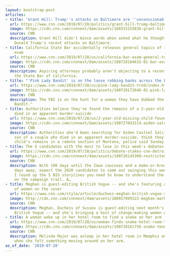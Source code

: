 ```yaml
---
layout: bootstrap-post
articles:
- title: 'Grant Hill: Trump''s attacks on Baltimore are ''unconscionable'''
  url: https://www.cnn.com/2019/07/28/politics/grant-hill-trump-baltimore-attacks-citizen-by-cnn/index.html
  image: https://cdn.cnn.com/cnnnext/dam/assets/160315155836-grant-hill-2-super-tease.jpg
  source: CNN
  description: Grant Hill didn't mince words when asked what he thought about President
    Donald Trump's recent attacks on Baltimore.
- title: California State Bar accidentally releases general topics of its upcoming
    exam
  url: https://www.cnn.com/2019/07/28/us/california-bar-exam-general-topics-released-trnd/index.html
  image: https://cdn.cnn.com/cnnnext/dam/assets/190728184632-01-bar-exam-file-super-tease.jpg
  source: CNN
  description: Aspiring attorneys probably aren't objecting to a recent slip-up by
    the State Bar of California.
- title: "'Pink Lady Bandit' is on the loose robbing banks across the East Coast"
  url: https://www.cnn.com/2019/07/28/us/pink-lady-bandit-trnd/index.html
  image: https://cdn.cnn.com/cnnnext/dam/assets/190728172646-01-pink-lady-bandit-super-tease.jpg
  source: CNN
  description: The FBI is on the hunt for a woman they have dubbed the "Pink Lady
    Bandit."
- title: Authorities believe they've found the remains of a 2-year-old whose parents
    died in an apparent murder-suicide
  url: https://www.cnn.com/2019/07/28/us/2-year-old-missing-child-found-dead/index.html
  image: https://cdn.cnn.com/cnnnext/dam/assets/190727043114-aiden-salcido-01-super-tease.jpg
  source: CNN
  description: Authorities who'd been searching for Aiden Castiel Salcido, the 2-year-old
    son of a couple who died in an apparent murder-suicide, think they've found the
    child's remains in a remote section of Montana, police said Sunday.
- title: The 5 candidates with the most to lose in this week's debates
  url: https://www.cnn.com/2019/07/28/politics/debate-stakes-cnn-detroit/index.html
  image: https://cdn.cnn.com/cnnnext/dam/assets/190726145309-restricted-20190728-detroit-debate-podium-illo-the-point-super-tease.jpg
  source: CNN
  description: With 190 days until the Iowa caucuses and a make-or-break debate just
    days away, expect the 2020 candidates to come out swinging this week. Every Sunday,
    I round up the 5 BIG storylines you need to know to understand the upcoming week
    on the campaign trail. A…
- title: Meghan is guest-editing British Vogue -- and she's featuring a supergroup
    of women on the cover
  url: https://www.cnn.com/style/article/duchess-meghan-british-vogue-scli-gbr-intl/index.html
  image: http://cdn.cnn.com/cnnnext/dam/assets/180917095522-meghan-markle-file-0626-super-tease.jpg
  source: CNN
  description: Meghan, Duchess of Sussex is guest-editing next month's edition of
    British Vogue -- and she's bringing a host of change-making women with her.
- title: A woman woke up in her hotel room to find a snake on her arm
  url: https://www.cnn.com/2019/07/28/us/woman-finds-snake-hotel-room-trnd/index.html
  image: https://cdn.cnn.com/cnnnext/dam/assets/190728161756-snake-tennessee-hotel-room-super-tease.jpg
  source: CNN
  description: Melinda Major was asleep in her hotel room in Memphis on Friday morning
    when she felt something moving around on her arm.
as_of_date: '2019-07-28'
---
```


